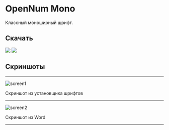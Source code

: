 # OpenNum Mono
 Классный моноширный шрифт.
## Скачать
<a href="https://github.com/AndreyKozhev/OpenNum-Mono-font/raw/main/OpenNum-mono.ttf"><img src="https://custom-icon-badges.herokuapp.com/badge/-Download .ttf-F25278?style=for-the-badge&logo=download&logoColor=white"/></a>
<a href="https://github.com/AndreyKozhev/OpenNum-Mono-font/raw/main/OpenNum-mono.otf"><img src="https://custom-icon-badges.herokuapp.com/badge/-Download .otf-F25278?style=for-the-badge&logo=download&logoColor=white"/></a>
## Скриншоты
***
![screen1](https://user-images.githubusercontent.com/103951737/175776741-add21603-a1e9-4237-a46b-130a04da3c1e.JPG)

Скриншот из установщика шрифтов
***
![screen2](https://user-images.githubusercontent.com/103951737/175776782-47ce15b3-5dd6-4b9b-8e48-6849ffa80780.JPG)

Скриншот из Word
***
 
